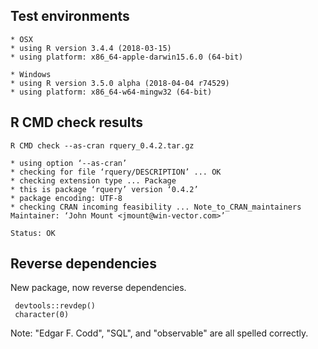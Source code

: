 


## Test environments

    * OSX
    * using R version 3.4.4 (2018-03-15)
    * using platform: x86_64-apple-darwin15.6.0 (64-bit)

    * Windows
    * using R version 3.5.0 alpha (2018-04-04 r74529)
    * using platform: x86_64-w64-mingw32 (64-bit)
   
## R CMD check results

    R CMD check --as-cran rquery_0.4.2.tar.gz 

    * using option ‘--as-cran’
    * checking for file ‘rquery/DESCRIPTION’ ... OK
    * checking extension type ... Package
    * this is package ‘rquery’ version ‘0.4.2’
    * package encoding: UTF-8
    * checking CRAN incoming feasibility ... Note_to_CRAN_maintainers
    Maintainer: ‘John Mount <jmount@win-vector.com>’

    Status: OK

## Reverse dependencies

New package, now reverse dependencies.

     devtools::revdep()
     character(0)
     
Note: "Edgar F. Codd", "SQL", and "observable" are all spelled correctly.
